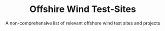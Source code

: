 <h1 align='center'> Offshire Wind Test-Sites </h1>

<p align='center'> A non-comprehensive list of relevant offshore wind test sites and projects</p>

